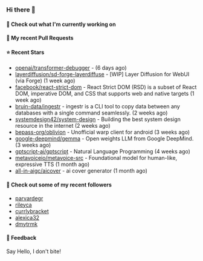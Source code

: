 ### Hi there 👋

#### 👷 Check out what I'm currently working on

#### 🔨 My recent Pull Requests


#### ⭐ Recent Stars

- [openai/transformer-debugger](https://github.com/openai/transformer-debugger) -  (6 days ago)
- [layerdiffusion/sd-forge-layerdiffuse](https://github.com/layerdiffusion/sd-forge-layerdiffuse) - [WIP] Layer Diffusion for WebUI (via Forge) (1 week ago)
- [facebook/react-strict-dom](https://github.com/facebook/react-strict-dom) - React Strict DOM (RSD) is a subset of React DOM, imperative DOM, and CSS that supports web and native targets (1 week ago)
- [bruin-data/ingestr](https://github.com/bruin-data/ingestr) - ingestr is a CLI tool to copy data between any databases with a single command seamlessly. (2 weeks ago)
- [systemdesign42/system-design](https://github.com/systemdesign42/system-design) - Building the best system design resource in the internet (2 weeks ago)
- [bepass-org/oblivion](https://github.com/bepass-org/oblivion) - Unofficial warp client for android (3 weeks ago)
- [google-deepmind/gemma](https://github.com/google-deepmind/gemma) - Open weights LLM from Google DeepMind. (3 weeks ago)
- [gptscript-ai/gptscript](https://github.com/gptscript-ai/gptscript) - Natural Language Programming (4 weeks ago)
- [metavoiceio/metavoice-src](https://github.com/metavoiceio/metavoice-src) - Foundational model for human-like, expressive TTS (1 month ago)
- [all-in-aigc/aicover](https://github.com/all-in-aigc/aicover) - ai cover generator (1 month ago)

#### 👯 Check out some of my recent followers

- [parvardegr](https://github.com/parvardegr)
- [rileyca](https://github.com/rileyca)
- [currlybracket](https://github.com/currlybracket)
- [alexica32](https://github.com/alexica32)
- [dmytrmk](https://github.com/dmytrmk)

#### 💬 Feedback

Say Hello, I don't bite!